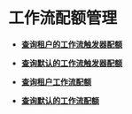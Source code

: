 # 工作流配额管理<a name="ZH-CN_TOPIC_0115410451"></a>

-   **[查询租户的工作流触发器配额](查询租户的工作流触发器配额.md)**  

-   **[查询默认的工作流触发器配额](查询默认的工作流触发器配额.md)**  

-   **[查询租户工作流配额](查询租户工作流配额.md)**  

-   **[查询默认的工作流配额](查询默认的工作流配额.md)**  


